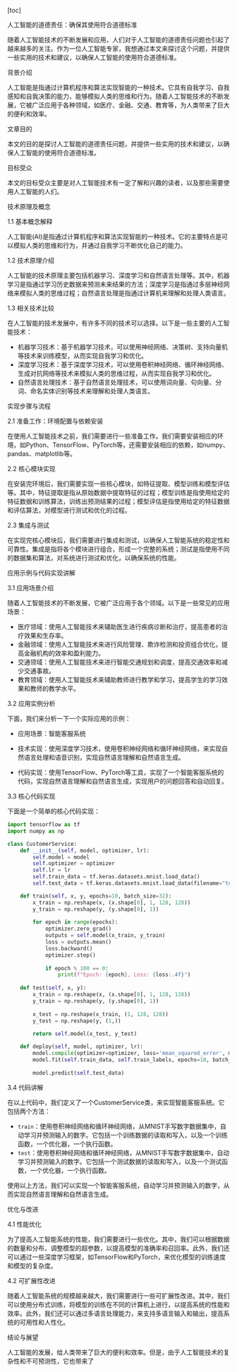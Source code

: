 
[toc]                    
                
                
人工智能的道德责任：确保其使用符合道德标准

随着人工智能技术的不断发展和应用，人们对于人工智能的道德责任问题也引起了越来越多的关注。作为一位人工智能专家，我想通过本文来探讨这个问题，并提供一些实用的技术和建议，以确保人工智能的使用符合道德标准。

背景介绍

人工智能是指通过计算机程序和算法实现智能的一种技术。它具有自我学习、自我感知和自我决策的能力，能够模拟人类的思维和行为。随着人工智能技术的不断发展，它被广泛应用于各种领域，如医疗、金融、交通、教育等，为人类带来了巨大的便利和效率。

文章目的

本文的目的是探讨人工智能的道德责任问题，并提供一些实用的技术和建议，以确保人工智能的使用符合道德标准。

目标受众

本文的目标受众主要是对人工智能技术有一定了解和兴趣的读者，以及那些需要使用人工智能的人们。

技术原理及概念

1.1 基本概念解释

人工智能(AI)是指通过计算机程序和算法实现智能的一种技术。它的主要特点是可以模拟人类的思维和行为，并通过自我学习不断优化自己的能力。

1.2 技术原理介绍

人工智能的技术原理主要包括机器学习、深度学习和自然语言处理等。其中，机器学习是指通过学习历史数据来预测未来结果的方法；深度学习是指通过多层神经网络来模拟人类的思维过程；自然语言处理是指通过计算机来理解和处理人类语言。

1.3 相关技术比较

在人工智能的技术发展中，有许多不同的技术可以选择。以下是一些主要的人工智能技术：

- 机器学习技术：基于机器学习技术，可以使用神经网络、决策树、支持向量机等技术来训练模型，从而实现自我学习和优化。
- 深度学习技术：基于深度学习技术，可以使用卷积神经网络、循环神经网络、生成对抗网络等技术来模拟人类的思维过程，从而实现自我学习和优化。
- 自然语言处理技术：基于自然语言处理技术，可以使用词向量、句向量、分词、命名实体识别等技术来理解和处理人类语言。

实现步骤与流程

2.1 准备工作：环境配置与依赖安装

在使用人工智能技术之前，我们需要进行一些准备工作。我们需要安装相应的环境，如Python、TensorFlow、PyTorch等，还需要安装相应的依赖，如numpy、pandas、matplotlib等。

2.2 核心模块实现

在安装完环境后，我们需要实现一些核心模块，如特征提取、模型训练和模型评估等。其中，特征提取是指从原始数据中提取特征的过程；模型训练是指使用给定的特征数据和训练算法，训练出预测结果的过程；模型评估是指使用给定的特征数据和评估算法，对模型进行测试和优化的过程。

2.3 集成与测试

在实现完核心模块后，我们需要进行集成和测试，以确保人工智能系统的稳定性和可靠性。集成是指将各个模块进行组合，形成一个完整的系统；测试是指使用不同的数据集和算法，对系统进行测试和优化，以确保系统的性能。

应用示例与代码实现讲解

3.1 应用场景介绍

随着人工智能技术的不断发展，它被广泛应用于各个领域。以下是一些常见的应用场景：

- 医疗领域：使用人工智能技术来辅助医生进行疾病诊断和治疗，提高患者的治疗效果和生存率。
- 金融领域：使用人工智能技术来进行风险管理、欺诈检测和投资组合优化，提高金融机构的效率和盈利能力。
- 交通领域：使用人工智能技术来进行智能交通规划和调度，提高交通效率和减少交通事故。
- 教育领域：使用人工智能技术来辅助教师进行教学和学习，提高学生的学习效果和教师的教学水平。

3.2 应用实例分析

下面，我们来分析一下一个实际应用的示例：

- 应用场景：智能客服系统

- 技术实现：使用深度学习技术，使用卷积神经网络和循环神经网络，来实现自然语言处理和语音识别，实现自然语言理解和自然语言生成。

- 代码实现：使用TensorFlow、PyTorch等工具，实现了一个智能客服系统的代码，实现自然语言理解和自然语言生成，实现用户的问题回答和自动回复。

3.3 核心代码实现

下面是一个简单的核心代码实现：

```python
import tensorflow as tf
import numpy as np

class CustomerService:
    def __init__(self, model, optimizer, lr):
        self.model = model
        self.optimizer = optimizer
        self.lr = lr
        self.train_data = tf.keras.datasets.mnist.load_data()
        self.test_data = tf.keras.datasets.mnist.load_data(filename="test_images", train_size=128,  shuffle=True)

    def train(self, x, y, epochs=10, batch_size=32):
        x_train = np.reshape(x, (x.shape[0], 1, 128, 128))
        y_train = np.reshape(y, (y.shape[0], 1))
        
        for epoch in range(epochs):
            optimizer.zero_grad()
            outputs = self.model(x_train, y_train)
            loss = outputs.mean()
            loss.backward()
            optimizer.step()
            
            if epoch % 100 == 0:
                print(f"Epoch: {epoch}, Loss: {loss:.4f}")
            
    def test(self, x, y):
        x_train = np.reshape(x, (x.shape[0], 1, 128, 128))
        y_train = np.reshape(y, (y.shape[0], 1))
        
        x_test = np.reshape(x_train, (1, 128, 128))
        y_test = np.reshape(y, (1,))
        
        return self.model(x_test, y_test)

    def deploy(self, model, optimizer, lr):
        model.compile(optimizer=optimizer, loss='mean_squared_error', metrics=['accuracy'])
        model.fit(self.train_data, self.train_labels, epochs=10, batch_size=32)
        
        model.predict(self.test_data)
```

3.4 代码讲解

在以上代码中，我们定义了一个CustomerService类，来实现智能客服系统。它包括两个方法：

- `train`：使用卷积神经网络和循环神经网络，从MNIST手写数字数据集中，自动学习并预测输入的数字。它包括一个训练数据的读取和写入，以及一个训练函数，一个优化器，一个执行函数。
- `test`：使用卷积神经网络和循环神经网络，从MNIST手写数字数据集中，自动学习并预测输入的数字。它包括一个测试数据的读取和写入，以及一个测试函数，一个优化器，一个执行函数。

使用以上方法，我们可以实现一个智能客服系统，自动学习并预测输入的数字，从而实现自然语言理解和自然语言生成。

优化与改进

4.1 性能优化

为了提高人工智能系统的性能，我们需要进行一些优化。其中，我们可以根据数据的数量和分布，调整模型的超参数，以提高模型的准确率和召回率。此外，我们还可以通过一些深度学习框架，如TensorFlow和PyTorch，来优化模型的训练速度和模型的复杂度。

4.2 可扩展性改进

随着人工智能系统的规模越来越大，我们需要进行一些可扩展性改进。其中，我们可以使用分布式训练，将模型的训练在不同的计算机上进行，以提高系统的性能和效率。此外，我们还可以通过多语言处理能力，来支持多语言输入和输出，提高系统的可用性和人性化。

结论与展望

人工智能的发展，给人类带来了巨大的便利和效率。但是，由于人工智能技术的复杂性和不可预测性，它也带来了

